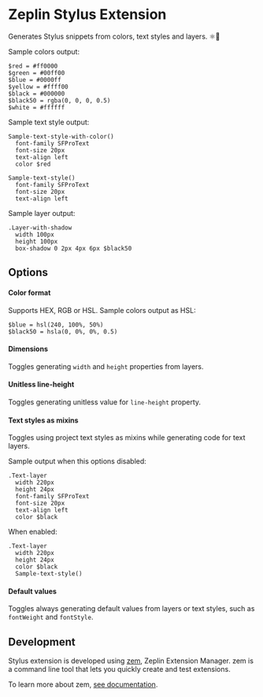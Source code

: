# Zeplin Stylus Extension

Generates Stylus snippets from colors, text styles and layers. ⚛️📱

Sample colors output:
```stylus
$red = #ff0000
$green = #00ff00
$blue = #0000ff
$yellow = #ffff00
$black = #000000
$black50 = rgba(0, 0, 0, 0.5)
$white = #ffffff
```

Sample text style output:
```stylus
Sample-text-style-with-color()
  font-family SFProText
  font-size 20px
  text-align left
  color $red

Sample-text-style()
  font-family SFProText
  font-size 20px
  text-align left
```

Sample layer output:
```stylus
.Layer-with-shadow
  width 100px
  height 100px
  box-shadow 0 2px 4px 6px $black50
```

## Options

#### Color format

Supports HEX, RGB or HSL. Sample colors output as HSL:
```stylus
$blue = hsl(240, 100%, 50%)
$black50 = hsla(0, 0%, 0%, 0.5)
```

#### Dimensions

Toggles generating `width` and `height` properties from layers.

#### Unitless line-height

Toggles generating unitless value for `line-height` property.

#### Text styles as mixins

Toggles using project text styles as mixins while generating code for text layers.

Sample output when this options disabled:
```stylus
.Text-layer
  width 220px
  height 24px
  font-family SFProText
  font-size 20px
  text-align left
  color $black
```

When enabled:
```stylus
.Text-layer
  width 220px
  height 24px
  color $black
  Sample-text-style()
```

#### Default values

Toggles always generating default values from layers or text styles, such as `fontWeight` and `fontStyle`.

## Development

Stylus extension is developed using [zem](https://github.com/zeplin/zem), Zeplin Extension Manager. zem is a command line tool that lets you quickly create and test extensions.

To learn more about zem, [see documentation](https://github.com/zeplin/zem).
